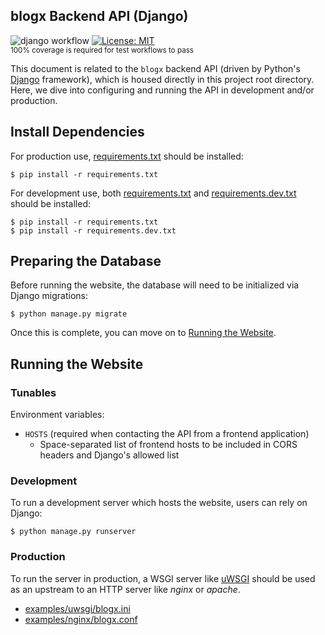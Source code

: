 blogx Backend API (Django)
--------------------------

![django workflow](https://github.com/kevr/blogx/actions/workflows/django.yaml/badge.svg?branch=master) [![License: MIT](https://img.shields.io/badge/License-MIT-yellow.svg)](https://opensource.org/licenses/MIT)<br />
<small>100% coverage is required for test workflows to pass</small>

This document is related to the `blogx` backend API (driven by Python's
[Django](https://www.djangoproject.com/) framework), which is housed
directly in this project root directory. Here, we dive into configuring
and running the API in development and/or production.

Install Dependencies
--------------------

For production use, [requirements.txt](requirements.txt) should be installed:

    $ pip install -r requirements.txt

For development use, both [requirements.txt](requirements.txt) and
[requirements.dev.txt](requirements.dev.txt) should be installed:

    $ pip install -r requirements.txt
    $ pip install -r requirements.dev.txt

Preparing the Database
----------------------

Before running the website, the database will need to be initialized
via Django migrations:

    $ python manage.py migrate

Once this is complete, you can move on to
[Running the Website](#running-the-website).

Running the Website
-------------------

### Tunables

Environment variables:
- `HOSTS` (required when contacting the API from a frontend application)
    - Space-separated list of frontend hosts to be included in CORS
    headers and Django's allowed list

### Development

To run a development server which hosts the website, users can rely on
Django:

    $ python manage.py runserver


### Production

To run the server in production, a WSGI server like
[uWSGI](https://docs.djangoproject.com/en/4.1/howto/deployment/wsgi/uwsgi/)
should be used as an upstream to an HTTP server like *nginx* or *apache*.

- [examples/uwsgi/blogx.ini](examples/uwsgi/blogx.ini)
- [examples/nginx/blogx.conf](examples/nginx/blogx.conf)
